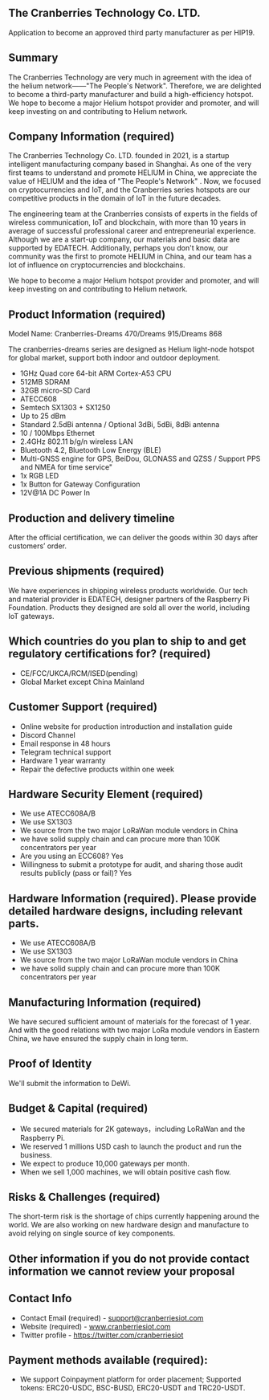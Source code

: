 ## The Cranberries Technology Co. LTD. 


Application to become an approved third party manufacturer as per HIP19. 
## Summary
The Cranberries Technology are very much in agreement with the idea of the helium network——"The People's Network". Therefore, we are delighted to become a third-party manufacturer and build a high-efficiency hotspot. We hope to become a major Helium hotspot provider and promoter, and will keep investing on and contributing to Helium network.



## Company Information (required)
The Cranberries Technology Co. LTD. founded in 2021, is a startup intelligent manufacturing company based in Shanghai. As one of the very first teams to understand and promote HELIUM in China, we appreciate the value of HELIUM and the idea of "The People's Network" . Now, we focused on cryptocurrencies and IoT, and the Cranberries series hotspots are our competitive products in the domain of IoT in the future decades.

The engineering team at the Cranberries consists of experts in the fields of wireless communication, IoT and blockchain, with more than 10 years in average of successful professional career and entrepreneurial experience. Although we are a start-up company, our materials and basic data are supported by EDATECH. Additionally, perhaps you don't know, our community was the first to promote HELIUM in China, and our team has a lot of influence on cryptocurrencies and blockchains.

We hope to become a major Helium hotspot provider and promoter, and will keep investing on and contributing to Helium network.



## Product Information (required)
Model Name: Cranberries-Dreams 470/Dreams 915/Dreams 868

The cranberries-dreams series are designed as Helium light-node hotspot for global market, support both indoor and outdoor deployment. 
* 1GHz Quad core 64-bit ARM Cortex-A53 CPU
* 512MB SDRAM
* 32GB micro-SD Card
* ATECC608
* Semtech SX1303 + SX1250
* Up to 25 dBm
* Standard 2.5dBi antenna / Optional 3dBi, 5dBi, 8dBi antenna
* 10 / 100Mbps Ethernet
* 2.4GHz 802.11 b/g/n wireless LAN
* Bluetooth 4.2, Bluetooth Low Energy (BLE)
*  Multi-GNSS engine for GPS, BeiDou, GLONASS and QZSS / Support PPS and NMEA for time service"
* 1x RGB LED
* 1x Button for Gateway Configuration
* 12V@1A DC Power In


## Production and delivery timeline
After the official certification, we can deliver the goods within 30 days after customers’ order.


## Previous shipments (required)
We have experiences in shipping wireless products worldwide. Our tech and material provider is EDATECH, designer partners of the Raspberry Pi Foundation. Products they designed are sold all over the world, including IoT gateways.



## Which countries do you plan to ship to and get regulatory certifications for? (required)
* CE/FCC/UKCA/RCM/ISED(pending)
* Global Market except China Mainland



## Customer Support (required)
* Online website for production introduction and installation guide
* Discord Channel
* Email response in 48 hours
* Telegram technical support
* Hardware 1 year warranty
* Repair the defective products within one week



## Hardware Security Element (required)
* We use ATECC608A/B
* We use SX1303
* We source from the two major LoRaWan module vendors in China
* we have solid supply chain and can procure more than 100K concentrators per year
* Are you using an ECC608? Yes
* Willingness to submit a prototype for audit, and sharing those audit results publicly (pass or fail)? Yes


## Hardware Information (required). Please provide detailed hardware designs, including relevant parts.
* We use ATECC608A/B
* We use SX1303
* We source from the two major LoRaWan module vendors in China
* we have solid supply chain and can procure more than 100K concentrators per year



## Manufacturing Information (required)
We have secured sufficient amount of materials for the forecast of 1 year. And with the good relations with two major LoRa module vendors in Eastern China, we have ensured the supply chain in long term.



## Proof of Identity
We'll submit the information to DeWi.



## Budget & Capital (required)
* We secured materials for 2K gateways，including LoRaWan and the Raspberry Pi.
* We reserved 1 millions USD cash to launch the product and run the business. 
* We expect to produce 10,000 gateways per month.
* When we sell 1,000 machines, we will obtain positive cash flow.


## Risks & Challenges (required)
The short-term risk is the shortage of chips currently happening around the world. We are also working on new hardware design and manufacture to avoid relying on single source of key components.



## Other information if you do not provide contact information we cannot review your proposal
## Contact Info 
* Contact Email (required) - support@cranberriesiot.com
* Website (required) - www.cranberriesiot.com
* Twitter profile - https://twitter.com/cranberriesiot



## Payment methods available (required):
* We support Coinpayment platform for order placement; Supported tokens: ERC20-USDC, BSC-BUSD, ERC20-USDT and TRC20-USDT.


